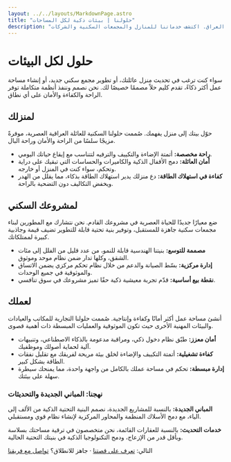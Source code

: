 ```yaml
---
layout: ../../layouts/MarkdownPage.astro
title: "حلولنا | بيئات ذكية لكل المساحات"
description: "تقدم كليم حلولاً مخصصة للمنازل والمكاتب الذكية، للمباني الجديدة والقائمة في العراق. اكتشف خدماتنا للمنازل والمجمعات السكنية والشركات."
---
```


# حلول لكل البيئات

سواء كنت ترغب في تحديث منزل عائلتك، أو تطوير مجمع سكني جديد، أو إنشاء مساحة عمل أكثر ذكاءً، تقدم كليم حلاً مصممًا خصيصًا لك. نحن نصمم وننفذ أنظمة متكاملة توفر الراحة والكفاءة والأمان على أي نطاق.
## لمنزلك

حوّل بيتك إلى منزل يفهمك. صُممت حلولنا السكنية للعائلة العراقية العصرية، موفرةً مزيجًا سلسًا من الراحة والأمان وراحة البال.

- **راحة مخصصة:** أتمتة الإضاءة والتكييف والترفيه لتتناسب مع إيقاع حياتك اليومي.
- **أمان العائلة:** دمج الأقفال الذكية والكاميرات والحساسات التي تبقيك على دراية وتحكم، سواء كنت في المنزل أو خارجه.
- **كفاءة في استهلاك الطاقة:** دع منزلك يدير استهلاك الطاقة بذكاء، مما يقلل من الهدر ويخفض التكاليف دون التضحية بالراحة.
## لمشروعك السكني

ضع معيارًا جديدًا للحياة العصرية في مشروعك القادم. نحن نتشارك مع المطورين لبناء مجمعات سكنية جاهزة للمستقبل، وتوفير بنية تحتية قابلة للتطوير تضيف قيمة وجاذبية كبيرة لممتلكاتك.

- **مصممة للتوسع:** بنيتنا الهندسية قابلة للنمو، من عدد قليل من الفلل إلى مئات الشقق، وكلها تدار ضمن نظام موحد وموثوق.
- **إدارة مركزية:** بسّط الصيانة والدعم من خلال نظام تحكم مركزي يضمن الاتساق والموثوقية في جميع الوحدات.
- **نقطة بيع أساسية:** قدّم تجربة معيشية ذكية حقًا تميز مشروعك في سوق تنافسي.
## لعملك

أنشئ مساحة عمل أكثر أمانًا وكفاءة وإنتاجية. صُممت حلولنا التجارية للمكاتب والعيادات والبيئات المهنية الأخرى حيث تكون الموثوقية والعمليات المبسطة ذات أهمية قصوى.

- **أمان معزز:** طبّق نظام دخول ذكي، ومراقبة مدعومة بالذكاء الاصطناعي، وتنبيهات آلية لحماية أصولك وموظفيك.
- **كفاءة تشغيلية:** أتمتة التكييف والإضاءة لخلق بيئة مريحة لفريقك مع تقليل نفقات الطاقة بشكل كبير.
- **إدارة مبسطة:** تحكم في مساحة عملك بالكامل من واجهة واحدة، مما يمنحك سيطرة سهلة على بيئتك.
### نهجنا: المباني الجديدة والتحديثات

**المباني الجديدة:** بالنسبة للمشاريع الجديدة، نصمم البنية التحتية الذكية من الألف إلى الياء، مع دمج الأسلاك المنظمة والمحاور المركزية لإنشاء نظام قوي ومستقبلي.

**خدمات التحديث:** بالنسبة للعقارات القائمة، نحن متخصصون في ترقية مساحتك بسلاسة وبأقل قدر من الإزعاج، ودمج التكنولوجيا الذكية في بنيتك التحتية الحالية.

التالي: [تعرف على قصتنا](/ar/about) · جاهز للانطلاق؟ [تواصل مع فريقنا](/ar/contact)